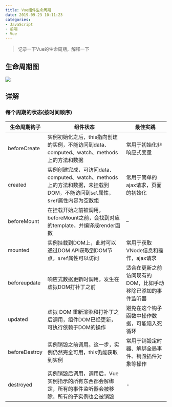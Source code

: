 ```yaml
---
title: Vue组件生命周期
date: 2019-09-23 10:11:23
categories:
- JavaScript
- 前端
- Vue
---
```


> 记录一下Vue的生命周期，解释一下

<!-- more -->

## 生命周期图

![](https://cn.vuejs.org/images/lifecycle.png)

## 详解

### 每个周期的状态(按时间顺序)

| 生命周期钩子  | 组件状态                                                                                                               | 最佳实践                                                    |
| ------------- | ---------------------------------------------------------------------------------------------------------------------- | ----------------------------------------------------------- |
| beforeCreate  | 实例初始化之后，this指向创建的实例，不能访问到data、computed、watch、methods上的方法和数据                             | 常用于初始化非响应式变量                                    |
| created       | 实例创建完成，可访问data、computed、watch、methods上的方法和数据，未挂载到DOM，不能访问到`$el`属性，`$ref`属性内容为空数组 | 常用于简单的ajax请求，页面的初始化                          |
| beforeMount   | 在挂载开始之前被调用，beforeMount之前，会找到对应的template，并编译成render函数                                        | –                                                           |
| mounted       | 实例挂载到DOM上，此时可以通过DOM API获取到DOM节点，`$ref`属性可以访问                                                    | 常用于获取VNode信息和操作，ajax请求                         |
| beforeupdate  | 响应式数据更新时调用，发生在虚拟DOM打补丁之前                                                                          | 适合在更新之前访问现有的DOM，比如手动移除已添加的事件监听器 |
| updated       | 虚拟 DOM 重新渲染和打补丁之后调用，组件DOM已经更新，可执行依赖于DOM的操作                                              | 避免在这个钩子函数中操作数据，可能陷入死循环                |
| beforeDestroy | 实例销毁之前调用。这一步，实例仍然完全可用，this仍能获取到实例                                                         | 常用于销毁定时器、解绑全局事件、销毁插件对象等操作          |
| destroyed     | 实例销毁后调用，调用后，Vue 实例指示的所有东西都会解绑定，所有的事件监听器会被移除，所有的子实例也会被销毁             | -                                                           |

